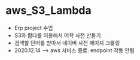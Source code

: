 # aws_S3_Lambda
  - Erp project 수업 
  - S3와 람다를 이용해서 어학 사전 만들기
  - 검색할 단어를 받아서 네이버 사전 페이지 크롤링
  - 2020.12.14 --> aws 서비스 종료. endpoint 작동 안됨
